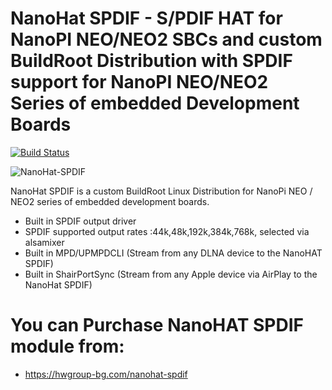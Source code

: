 # NanoHat SPDIF - S/PDIF HAT for NanoPI NEO/NEO2 SBCs and custom BuildRoot Distribution with SPDIF support for NanoPI NEO/NEO2 Series of embedded Development Boards

[![Build Status](https://travis-ci.org/joemccann/dillinger.svg?branch=master)](https://travis-ci.org/joemccann/dillinger)

![NanoHat-SPDIF](https://hwgroup.b-cdn.net/wp-content/uploads/2020/11/NanoHat-Spdif-collage_wide_scaled-800x490.jpg)

NanoHat SPDIF is a custom BuildRoot Linux Distribution for NanoPi NEO / NEO2 series of embedded development boards.

  - Built in SPDIF output driver
  - SPDIF supported output rates :44k,48k,192k,384k,768k, selected via alsamixer
  - Built in MPD/UPMPDCLI (Stream from any DLNA device to the NanoHAT SPDIF)
  - Built in ShairPortSync (Stream from any Apple device via AirPlay to the NanoHat SPDIF)

# You can Purchase NanoHAT SPDIF module from:

  - https://hwgroup-bg.com/nanohat-spdif

